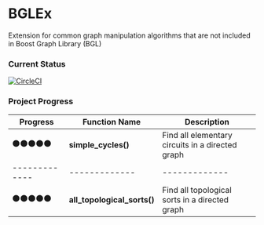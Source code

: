 # BGLEx
Extension for common graph manipulation algorithms that are not included in Boost Graph Library (BGL)

### Current Status
[![CircleCI](https://circleci.com/gh/herenvarno/bglex/tree/master.svg?style=svg)](https://circleci.com/gh/herenvarno/bglex/tree/master)

### Project Progress
| Progress  | Function Name | Description |
| ------------- | ------------- | ------------- |
| ⚫️⚫️⚫️⚫️⚫️ | **simple_cycles()** | Find all elementary circuits in a directed graph|
| ------------- | ------------- | ------------- |
| ⚫️⚫️⚫️⚫️⚫️ | **all_topological_sorts()** | Find all topological sorts in a directed graph|
